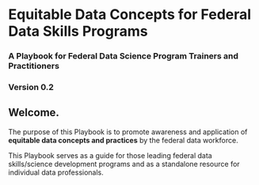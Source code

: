 # Equitable Data Concepts for Federal Data Skills Programs
### A Playbook for Federal Data Science Program Trainers and Practitioners
### Version 0.2

## Welcome.
The purpose of this Playbook is to promote awareness and application of **equitable data concepts and practices** by the federal data workforce. 

This Playbook serves as a guide for those leading federal data skills/science development programs and as a standalone resource for individual data professionals.
